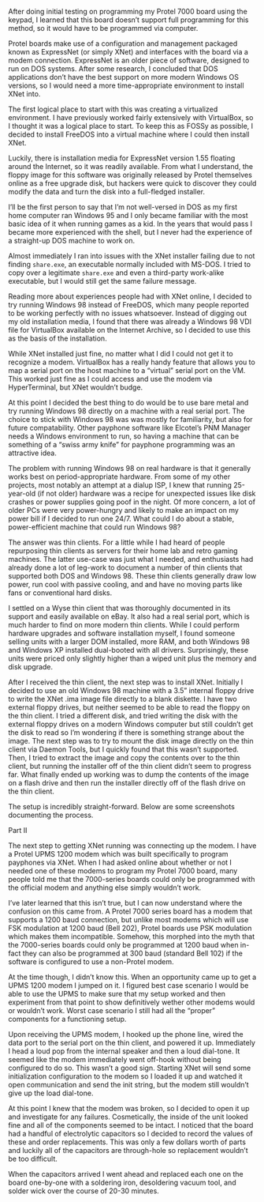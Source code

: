 After doing initial testing on programming my Protel 7000 board using the keypad, I learned that this board doesn’t support full programming for this method, so it would have to be programmed via computer.

Protel boards make use of a configuration and management packaged known as ExpressNet (or simply XNet) and interfaces with the board via a modem connection. ExpressNet is an older piece of software, designed to run on DOS systems. After some research, I concluded that DOS applications don’t have the best support on more modern Windows OS versions, so I would need a more time-appropriate environment to install XNet into.

The first logical place to start with this was creating a virtualized environment. I have previously worked fairly extensively with VirtualBox, so I thought it was a logical place to start. To keep this as FOSSy as possible, I decided to install FreeDOS into a virtual machine where I could then install XNet.

Luckily, there is installation media for ExpressNet version 1.55 floating around the Internet, so it was readily available. From what I understand, the floppy image for this software was originally released by Protel themselves online as a free upgrade disk, but hackers were quick to discover they could modify the data and turn the disk into a full-fledged installer.

I’ll be the first person to say that I’m not well-versed in DOS as my first home computer ran Windows 95 and I only became familiar with the most basic idea of it when running games as a kid. In the years that would pass I became more experienced with the shell, but I never had the experience of a straight-up DOS machine to work on.

Almost immediately I ran into issues with the XNet installer failing due to not finding `share.exe`, an executable normally included with MS-DOS. I tried to copy over a legitimate `share.exe` and even a third-party work-alike executable, but I would still get the same failure message.

Reading more about experiences people had with XNet online, I decided to try running Windows 98 instead of FreeDOS, which many people reported to be working perfectly with no issues whatsoever. Instead of digging out my old installation media, I found that there was already a Windows 98 VDI file for VirtualBox available on the Internet Archive, so I decided to use this as the basis of the installation.

While XNet installed just fine, no matter what I did I could not get it to recognize a modem. VirtualBox has a really handy feature that allows you to map a serial port on the host machine to a “virtual” serial port on the VM. This worked just fine as I could access and use the modem via HyperTerminal, but XNet wouldn’t budge.

At this point I decided the best thing to do would be to use bare metal and try running Windows 98 directly on a machine with a real serial port. The choice to stick with Windows 98 was was mostly for familiarity, but also for future compatability. Other payphone software like Elcotel’s PNM Manager needs a Windows environment to run, so having a machine that can be something of a “swiss army knife” for payphone programming was an attractive idea.

The problem with running Windows 98 on real hardware is that it generally works best on period-appropriate hardware. From some of my other projects, most notably an attempt at a dialup ISP, I knew that running 25-year-old (if not older) hardware was a recipe for unexpected issues like disk crashes or power supplies going poof in the night. Of more concern, a lot of older PCs were very power-hungry and likely to make an impact on my power bill if I decided to run one 24/7. What could I do about a stable, power-efficient machine that could run Windows 98?

The answer was thin clients. For a little while I had heard of people repurposing thin clients as servers for their home lab and retro gaming machines. The latter use-case was just what I needed, and enthusiasts had already done a lot of leg-work to document a number of thin clients that supported both DOS and Windows 98. These thin clients generally draw low power, run cool with passive cooling, and and have no moving parts like fans or conventional hard disks.

I settled on a Wyse thin client that was thoroughly documented in its support and easily available on eBay. It also had a real serial port, which is much harder to find on more modern thin clients. While I could perform hardware upgrades and software installation myself, I found someone selling units with a larger DOM installed, more RAM, and both Windows 98 and Windows XP installed dual-booted with all drivers. Surprisingly, these units were priced only slightly higher than a wiped unit plus the memory and disk upgrade.

After I received the thin client, the next step was to install XNet. Initially I decided to use an old Windows 98 machine with a 3.5” internal floppy drive to write the XNet .ima image file directly to a blank diskette. I have two external floppy drives, but neither seemed to be able to read the floppy on the thin client. I tried a different disk, and tried writing the disk with the external floppy drives on a modern Windows computer but still couldn’t get the disk to read so I’m wondering if there is something strange about the image. The next step was to try to mount the disk image directly on the thin client via Daemon Tools, but I quickly found that this wasn’t supported. Then, I tried to extract the image and copy the contents over to the thin client, but running the installer off of the thin client didn’t seem to progress far. What finally ended up working was to dump the contents of the image on a flash drive and then run the installer directly off of the flash drive on the thin client.

The setup is incredibly straight-forward. Below are some screenshots documenting the process.


Part II

The next step to getting XNet running was connecting up the modem. I have a Protel UPMS 1200 modem which was built specifically to program payphones via XNet. When I had asked online about whether or not I needed one of these modems to program my Protel 7000 board, many people told me that the 7000-series boards could only be programmed with the official modem and anything else simply wouldn’t work.

I’ve later learned that this isn’t true, but I can now understand where the confusion on this came from. A Protel 7000 series board has a modem that supports a 1200 baud connection, but unlike most modems which will use FSK modulation at 1200 baud (Bell 202), Protel boards use PSK modulation which makes them incompatible. Somehow, this morphed into the myth that the 7000-series boards could only be programmed at 1200 baud when in-fact they can also be programmed at 300 baud (standard Bell 102) if the software is configured to use a non-Protel modem.

At the time though, I didn’t know this. When an opportunity came up to get a UPMS 1200 modem I jumped on it. I figured best case scenario I would be able to use the UPMS to make sure that my setup worked and then experiment from that point to show definitively wether other modems would or wouldn’t work. Worst case scenario I still had all the “proper” components for a functioning setup.

Upon receiving the UPMS modem, I hooked up the phone line, wired the data port to the serial port on the thin client, and powered it up. Immediately I head a loud pop from the internal speaker and then a loud dial-tone. It seemed like the modem immediately went off-hook without being configured to do so. This wasn’t a good sign. Starting XNet will send some initialization configuration to the modem so I loaded it up and watched it open communication and send the init string, but the modem still wouldn’t give up the load dial-tone.

At this point I knew that the modem was broken, so I decided to open it up and investigate for any failures. Cosmetically, the inside of the unit looked fine and all of the components seemed to be intact. I noticed that the board had a handful of electrolytic capacitors so I decided to record the values of these and order replacements. This was only a few dollars worth of parts and luckily all of the capacitors are through-hole so replacement wouldn’t be too difficult.

When the capacitors arrived I went ahead and replaced each one on the board one-by-one with a soldering iron, desoldering vacuum tool, and solder wick over the course of 20-30 minutes.